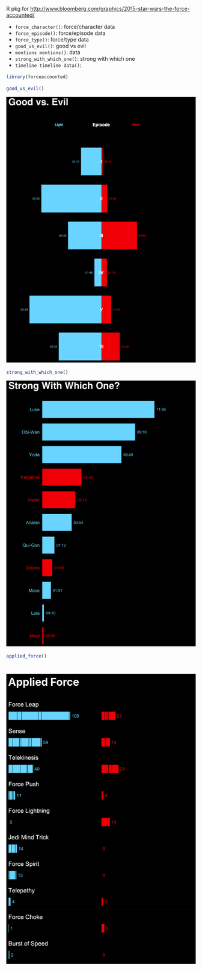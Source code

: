 
R pkg for <http://www.bloomberg.com/graphics/2015-star-wars-the-force-accounted/>

- `force_character()`:	force/character data
- `force_episode()`:	force/episode data
- `force_type()`:	force/type data
- `good_vs_evil()`:	good vs evil
- `mentions	mentions()`: data
- `strong_with_which_one()`:	strong with which one
- `timeline	timeline data()`:


```r
library(forceaccounted)
```


```r
good_vs_evil()
```

<img src="README_files/figure-html/unnamed-chunk-3-1.png" title="" alt="" width="960" />


```r
strong_with_which_one()
```

<img src="README_files/figure-html/unnamed-chunk-5-1.png" title="" alt="" width="960" />


```r
applied_force()
```

<div style="background:black">
<h1 style="color:white; padding:5px">Applied Force</h3>
<img src="README_files/figure-html/unnamed-chunk-7-1.png" title="" alt="" width="960" />
</div>
